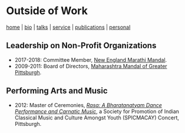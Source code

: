 # Outside of Work
[home](index.html) \| [bio](bio.html) \| [talks](talks.html) \| [service](service.html) \| [publications](publications.html) \| [personal](personal.html)

## Leadership on Non-Profit Organizations
- 2017-2018: Committee Member, [New England Marathi Mandal](http://www.nemm.org/index.php/aboutus/committee).
- 2009-2011: Board of Directors, [Maharashtra Mandal of Greater Pittsburgh](http://www.mmpgh.org/committee1011.shtml).

## Performing Arts and Music
- 2012: Master of Ceremonies, [*Rasa: A Bharatanatyam Dance Performance and Carnatic Music*](http://www.andrew.cmu.edu/user/macay/events/rasa.jpg), a Society for Promotion of Indian Classical Music and Culture Amongst Youth (SPICMACAY) Concert, Pittsburgh. 
